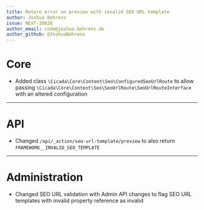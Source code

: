 ```yaml
---
title: Return error on preview with invalid SEO URL template
author: Joshua Behrens
issue: NEXT-30828
author_email: code@joshua-behrens.de
author_github: @JoshuaBehrens
---
```

# Core
* Added class `\Cicada\Core\Content\Seo\ConfiguredSeoUrlRoute` to allow passing `\Cicada\Core\Content\Seo\SeoUrlRoute\SeoUrlRouteInterface` with an altered configuration 
___
# API
* Changed `/api/_action/seo-url-template/preview` to also return `FRAMEWORK__INVALID_SEO_TEMPLATE` 
___
# Administration
* Changed SEO URL validation with Admin API changes to flag SEO URL templates with invalid property reference as invalid
